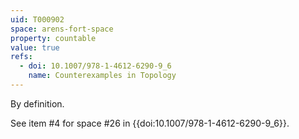 ```yaml
---
uid: T000902
space: arens-fort-space
property: countable
value: true
refs:
  - doi: 10.1007/978-1-4612-6290-9_6
    name: Counterexamples in Topology
---
```

By definition.

See item #4 for space #26 in {{doi:10.1007/978-1-4612-6290-9_6}}.
